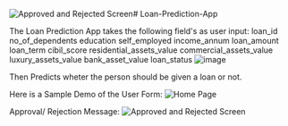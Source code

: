 ![Approved and Rejected Screen](https://github.com/user-attachments/assets/f927ac9d-1abb-490e-bb1f-14e1f8677625)# Loan-Prediction-App

The Loan Prediction App takes the following field's as user input:
loan_id	no_of_dependents	education	self_employed	income_annum	loan_amount	loan_term	cibil_score	residential_assets_value	commercial_assets_value	luxury_assets_value	bank_asset_value	loan_status
![image](https://github.com/user-attachments/assets/a10317d2-8d60-4f59-bc7b-26c9a0eff532)

Then Predicts wheter the person should be given a loan or not. 

Here is a Sample Demo of the User Form:
![Home Page](https://github.com/user-attachments/assets/8d4a7028-12b1-4163-8d3e-fc6a36f7fe11)

Approval/ Rejection Message:
![Approved and Rejected Screen](https://github.com/user-attachments/assets/c16fdf10-04b4-46d7-b90d-3a295761bd90)
